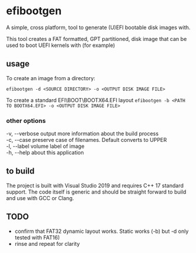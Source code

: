 # efibootgen
A simple, cross platform, tool to generate (U)EFI bootable disk images with.

This tool creates a FAT formatted, GPT partitioned, disk image that can be used to boot UEFI kernels with (for example)</br>

## usage
To create an image from a directory:

```efibootgen -d <SOURCE DIRECTORY> -o <OUTPUT DISK IMAGE FILE>```

To create a standard EFI\BOOT\BOOTX64.EFI layout
```efibootgen -b <PATH TO BOOTX64.EFI> -o <OUTPUT DISK IMAGE FILE>```

### other options
-v, --verbose           output more information about the build process</br>
-c, --case              preserve case of filenames. Default converts to UPPER</br>
-l, --label             volume label of image</br>
-h, --help              about this application</br>

## to build
The project is built with Visual Studio 2019 and requires C++ 17 standard support. 
The code itself is generic and should be straight forward to build and use with GCC or Clang.

## TODO
* confirm that FAT32 dynamic layout works. Static works (-b) but -d only tested with FAT16)
* rinse and repeat for clarity
